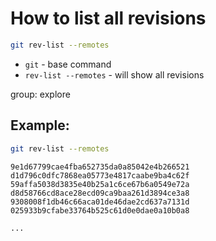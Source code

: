 # How to list all revisions

```bash
git rev-list --remotes
```

- `git` - base command
- `rev-list --remotes` - will show all  revisions

group: explore

## Example: 
```bash
git rev-list --remotes
```
```
9e1d67799cae4fba652735da0a85042e4b266521
d1d796c0dfc7868ea05773e4817caabe9ba4c62f
59affa5038d3835e40b25a1c6ce67b6a0549e72a
d8d58766cd8ace28ecd09ca9baa261d3894ce3a8
9308008f1db46c66aca01de46dae2cd637a7131d
025933b9cfabe33764b525c61d0e0dae0a10b0a8

...
```

